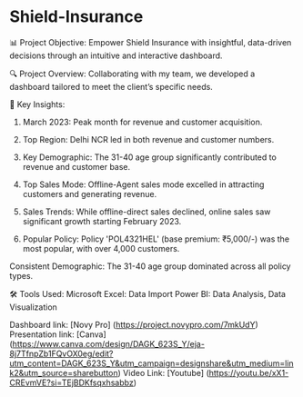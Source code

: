 # Shield-Insurance
📊 Project Objective:
Empower Shield Insurance with insightful, data-driven decisions through an intuitive and interactive dashboard.

🔍 Project Overview:
Collaborating with my team, we developed a dashboard tailored to meet the client’s specific needs.

🌟 Key Insights:
1. March 2023: Peak month for revenue and customer acquisition.

2. Top Region: Delhi NCR led in both revenue and customer numbers.

3. Key Demographic: The 31-40 age group significantly contributed to revenue and customer base.

4. Top Sales Mode: Offline-Agent sales mode excelled in attracting customers and generating revenue.

5. Sales Trends: While offline-direct sales declined, online sales saw significant growth starting February 2023.

6. Popular Policy: Policy 'POL4321HEL' (base premium: ₹5,000/-) was the most popular, with over 4,000 customers.

Consistent Demographic: The 31-40 age group dominated across all policy types.

🛠 Tools Used:
Microsoft Excel: Data Import
Power BI: Data Analysis, Data Visualization

Dashboard link: [Novy Pro] (https://project.novypro.com/7mkUdY)
Presentation link: [Canva] (https://www.canva.com/design/DAGK_623S_Y/eja-8j7TfnpZb1FQvOX0eg/edit?utm_content=DAGK_623S_Y&utm_campaign=designshare&utm_medium=link2&utm_source=sharebutton)
Video Link: [Youtube] (https://youtu.be/xX1-CREvmVE?si=TEjBDKfsqxhsabbz)
